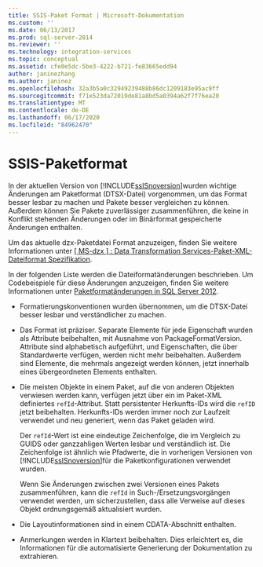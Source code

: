 ```yaml
---
title: SSIS-Paket Format | Microsoft-Dokumentation
ms.custom: ''
ms.date: 06/13/2017
ms.prod: sql-server-2014
ms.reviewer: ''
ms.technology: integration-services
ms.topic: conceptual
ms.assetid: cfe0e5dc-5be3-4222-b721-fe83665edd94
author: janinezhang
ms.author: janinez
ms.openlocfilehash: 32a3b5a0c32949239488b86dc1209183e95ac9ff
ms.sourcegitcommit: f71e523da72019de81a8bd5a0394a62f7f76ea20
ms.translationtype: MT
ms.contentlocale: de-DE
ms.lasthandoff: 06/17/2020
ms.locfileid: "84962470"
---
```

# <a name="ssis-package-format"></a>SSIS-Paketformat
  In der aktuellen Version von [!INCLUDE[ssISnoversion](../includes/ssisnoversion-md.md)]wurden wichtige Änderungen am Paketformat (DTSX-Datei) vorgenommen, um das Format besser lesbar zu machen und Pakete besser vergleichen zu können. Außerdem können Sie Pakete zuverlässiger zusammenführen, die keine in Konflikt stehenden Änderungen oder im Binärformat gespeicherte Änderungen enthalten.  
  
 Um das aktuelle dzx-Paketdatei Format anzuzeigen, finden Sie weitere Informationen unter [ \[ MS-dzx \] : Data Transformation Services-Paket-XML-Dateiformat Spezifikation](https://go.microsoft.com/fwlink/?LinkId=233251).  
  
 In der folgenden Liste werden die Dateiformatänderungen beschrieben. Um Codebeispiele für diese Änderungen anzuzeigen, finden Sie weitere Informationen unter [Paketformatänderungen in SQL Server 2012](https://go.microsoft.com/fwlink/?LinkId=233255).  
  
-   Formatierungskonventionen wurden übernommen, um die DTSX-Datei besser lesbar und verständlicher zu machen.  
  
-   Das Format ist präziser. Separate Elemente für jede Eigenschaft wurden als Attribute beibehalten, mit Ausnahme von PackageFormatVersion. Attribute sind alphabetisch aufgeführt, und Eigenschaften, die über Standardwerte verfügen, werden nicht mehr beibehalten. Außerdem sind Elemente, die mehrmals angezeigt werden können, jetzt innerhalb eines übergeordneten Elements enthalten.  
  
-   Die meisten Objekte in einem Paket, auf die von anderen Objekten verwiesen werden kann, verfügen jetzt über ein im Paket-XML definiertes `refId`-Attribut. Statt persistenter Herkunfts-IDs wird die `refID` jetzt beibehalten. Herkunfts-IDs werden immer noch zur Laufzeit verwendet und neu generiert, wenn das Paket geladen wird.  
  
     Der `refId`-Wert ist eine eindeutige Zeichenfolge, die im Vergleich zu GUIDS oder ganzzahligen Werten lesbar und verständlich ist. Die Zeichenfolge ist ähnlich wie Pfadwerte, die in vorherigen Versionen von [!INCLUDE[ssISnoversion](../includes/ssisnoversion-md.md)]für die Paketkonfigurationen verwendet wurden.  
  
     Wenn Sie Änderungen zwischen zwei Versionen eines Pakets zusammenführen, kann die `refId` in Such-/Ersetzungsvorgängen verwendet werden, um sicherzustellen, dass alle Verweise auf dieses Objekt ordnungsgemäß aktualisiert wurden.  
  
-   Die Layoutinformationen sind in einem CDATA-Abschnitt enthalten.  
  
-   Anmerkungen werden in Klartext beibehalten. Dies erleichtert es, die Informationen für die automatisierte Generierung der Dokumentation zu extrahieren.  
  
  
